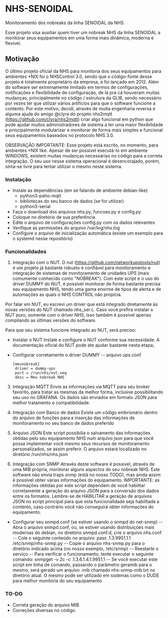 # NHS-SENOIDAL
Monitoramento dos nobreaks da linha SENOIDAL da NHS.

Esse projeto visa auxiliar quem tiver um nobreak NHS da linha SENOIDAL a monitorar seus equipamentos em uma forma mais dinâmica, moderna e flexível.

## Motivação
O último projeto oficial da NHS para monitoria dos seus equipamentos para ambientes *NIX foi o NHSControl 3.0, sendo que o código-fonte desse projeto é totalmente proprietário da empresa, e foi lançado em 2012. Além do software ser extremamente limitado em termos de configurações, notificações e flexibilidade de configuração, de lá pra cá houveram muitas mudanças, principalmente no código / estrutura da GLIB, sendo necessário por vezes ter que utilizar vários artifícios para que o software funcione a contento. Por este motivo, decidi, através de muita engenharia reversa e alguma ajuda do amigo @clyra do projeto nhs2mqtt (https://github.com/clyra/nhs2mqtt) criar algo funcional em python que pode ajudar muitos administradores de sistema a ter uma maior flexibilidade e principalmente modularizar e monitorar de forma mais simples e funcional seus equipamentos baseados no protocolo NHS 3.0.

OBSERVAÇÃO IMPORTANTE: Esse projeto está escrito, no momento, para ambientes *NIX like. Apesar de ser possível executá-lo em ambiente WINDOWS, existem muitas mudanças necessárias no código para a correta integração. O seu uso nesse sistema operacional é desencorajado, porém, sinta-se livre para tentar utilizar o mesmo neste sistema.

### Instalação
  - Instale as dependências (em se falando de ambiente debian-like)
    - python3-paho-mqtt
    - bibliotecas do seu banco de dados (se for utilizar)
    - python3-serial
  - Faça o download dos arquivos nhs.py, funcoes.py e config.py
  - Coloque no diretório de sua preferência
  - Edite o arquivo de configurações config.py com os dados relevantes
  - Verifique as permissões do arquivo /var/log/nhs.log
  - Configure o arquivo de inicialização automática (existe um exemplo para o systemd nesse repositório)

### Funcionalidades
1) Integração com o NUT.
   O nut (https://github.com/networkupstools/nut) é um projeto já bastante robusto e confiável para monitoramento e integração de sistemas de monitoramento de unidades UPS (mais comumente conhecido como "NOBREAK"). Com este script e o uso do driver DUMMY do NUT, é possível monitorar de forma bastante precisa seu equipamento NHS, tendo uma gama enorme de tipos de alerta e de automações as quais o NHS CONTROL não propicia.

  Por falar em NUT, eu escrevi um driver que está integrado diretamente às novas versões do NUT chamado nhs_ser.c. Caso você prefira instalar o NUT puro, somente com o driver NHS, isso também é possível apenas compilando as últimas versões do software. 
  
   Para que seu sistema funcione integrado ao NUT, será preciso:
   - Instalar o NUT
     Instale e configure o NUT conforme sua necessidade. A documentação oficial do NUT pode ate ajudar bastante nesta etapa;

   - Configurar corretamente o driver DUMMY
     -- arquivo ups.conf
       ```
       [meunobreak]
        driver = dummy-ups
        port = /run/nhs/nut.seq
        desc = Meu nobreak NHS
       ```

3) Integração MQTT
   Envie as informações via MQTT para seu broker favorito, para tratar as mesmas da melhor forma, inclusive possibilitando seu uso no GRAFANA. Os dados são enviados em formato JSON para melhor tratamento e compatibilidade.

4) Integração com Banco de dados
   Existe um código embrionário dentro do arquivo de funções para a inserção das informações de monitoramento no seu banco de dados preferido

5) Arquivo JSON
   Este script possibilia o salvamento das informações obtidas pelo seu equipamento NHS num arquivo json para que você possa implementar você mesmo seus recursos de monitoramento personalizados, se assim preferir. O arquivo estará localizado no diretório /run/nhs/nhs.json
   
4) Integração com SNMP
   Através deste software é possivel, através de uma MIB própria, monitorar alguns aspectos do seu nobreak NHS. Este software não envia traps snmp (está no nosso TODO), mas ainda assim é possível obter várias informações do equipamento.
   IMPORTANTE: as informações obtidas por este script dependem de você habilitar corretamente a geração do arquivo JSON para a conversão dos dados entre os formatos. Lembre-se de HABILITAR a geração de arquivos JSON no script principal para que esta funcionalidade seja habilitada a contento, caso contrário você não conseguirá obter informações do equipamento.
   
  - Configurar seu snmpd.conf (se estiver usando o snmpd do net-snmp)
    -- Abra o arquivo snmpd.conf, ou, se estiver usando distribuições mais modernas do debian, no diretório snmpd.conf.d, crie o arquivo nhs.conf
    -- Cole o seguinte conteúdo no arquivo:
       pass .1.3.9951.1.1 /etc/snmp/nhs-snmp.py
    -- Copie o arquivo nhs-snmp.py para o diretório indicado acima (no nosso exemplo, /etc/snmp)
    -- Reestarte o serviço
    -- Para verificar o funcionamento, tente executar o seguinte comando:
       snmpget -v 2c -c <comunidade> <seu servidor snmp> .1.3.6.1.4.1.9951.1
    -- Se você executar este script em linha de comando, passando o parâmetro geramib para o mesmo, será gerado um arquivo .mib chamado nhs-snmp-mib.txt no diretório atual. O mesmo pode ser utilizado em sistemas como o DUDE para melhor monitoria do seu equipamento

### TO-DO
- Correta geração do arquivo MIB
- Correções diversas no código.

   
     
